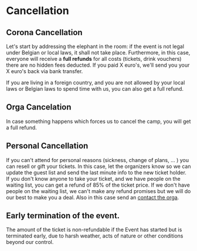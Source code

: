 
# Cancellation

## Corona Cancellation

Let's start by addressing the elephant in the room: if the event is not legal under Belgian or local laws, it shall not take place. Furthermore, in this case, everyone will receive a **full refunds** for all costs \(tickets, drink vouchers\) there are no hidden fees deducted. If you paid X euro's, we'll send you your X euro's back via bank transfer.

If you are living in a foreign country, and you are not allowed by your local laws or Belgian laws to spend time with us, you can also get a full refund.

## Orga Cancelation

In case something happens which forces us to cancel the camp, you will get a full refund.

## Personal Cancellation

If you can't attend for personal reasons \(sickness, change of plans, ... \) you can resell or gift your tickets. In this case, let the organizers know so we can update the guest list and send the last minute info to the new ticket holder.
If you don't know anyone to take your ticket, and we have people on the waiting list, you can get a refund of 85% of the ticket price. If we don't have people on the waiting list, we can't make any refund promises but we will do our best to make you a deal. Also in this case send an [contact the orga](contact.md).

## Early termination of the event.

The amount of the ticket is non-refundable if the Event has started but is terminated early, due to harsh weather, acts of nature or other conditions beyond our control.